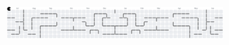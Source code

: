 <picture>
  <source media="(prefers-color-scheme: dark)" srcset="https://raw.githubusercontent.com/madeindrayana/madeindrayana/output/pacman-contribution-graph-dark.svg">
  <source media="(prefers-color-scheme: light)" srcset="https://raw.githubusercontent.com/madeindrayana/madeindrayana/output/pacman-contribution-graph.svg">
  <img alt="pacman contribution graph" src="https://raw.githubusercontent.com/madeindrayana/madeindrayana/output/pacman-contribution-graph.svg">
</picture>

###